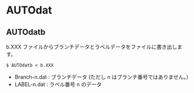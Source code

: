 # AUTOdat

## AUTOdatb
b.XXX ファイルからブランチデータとラベルデータをファイルに書き出します。

`$ AUTOdatb < b.XXX`

- Branch-n.dat : ブランチデータ (ただし n はブランチ番号ではありません。）
- LABEL-n.dat  : ラベル番号 n のデータ
